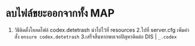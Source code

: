 # ลบไฟล์ขยะออกจากทั้ง MAP

1. วิธีติดตั้งโหลดไฟล์ codex.detetrash นำไปไว้ที่ resources
2.ไปที่ server.cfg เพิ่มคำสั่ง `ensure codex.detetrash`
3.เสร็จสิ้นหากพบเจอปัญหาติดต่อ DIS | `_.codex`

